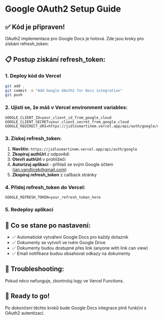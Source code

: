 # Google OAuth2 Setup Guide

## ✅ Kód je připraven!

OAuth2 implementace pro Google Docs je hotová. Zde jsou kroky pro získání refresh_token:

## 📋 Postup získání refresh_token:

### 1. Deploy kód do Vercel
```bash
git add .
git commit -m "Add Google OAuth2 for Docs integration"
git push
```

### 2. Ujisti se, že máš v Vercel environment variables:
```
GOOGLE_CLIENT_ID=your_client_id_from_google_cloud
GOOGLE_CLIENT_SECRET=your_client_secret_from_google_cloud
GOOGLE_REDIRECT_URI=https://jidlosmartinem.vercel.app/api/auth/google/callback
```

### 3. Získej refresh_token:

1. **Navštiv:** `https://jidlosmartinem.vercel.app/api/auth/google`
2. **Zkopíruj authUrl** z odpovědi
3. **Otevři authUrl** v prohlížeči
4. **Autorizuj aplikaci** - přihlaš se svým Google účtem (jan.vandlicek@gmail.com)
5. **Zkopíruj refresh_token** z callback stránky

### 4. Přidej refresh_token do Vercel:
```
GOOGLE_REFRESH_TOKEN=your_refresh_token_here
```

### 5. Redeploy aplikaci

## 🎯 Co se stane po nastavení:

- ✅ Automatické vytváření Google Docs pro každý dotazník
- ✅ Dokumenty se vytvoří ve tvém Google Drive
- ✅ Dokumenty budou dostupné přes link (anyone with link can view)
- ✅ Email notifikace budou obsahovat odkazy na dokumenty

## 🔧 Troubleshooting:

Pokud něco nefunguje, zkontroluj logy ve Vercel Functions.

## 🚀 Ready to go!

Po dokončení těchto kroků bude Google Docs integrace plně funkční s OAuth2 autentizací.
